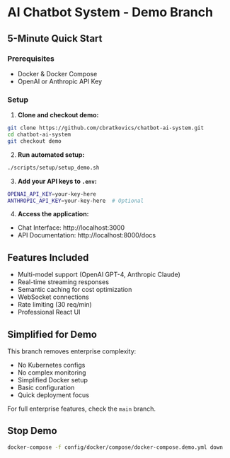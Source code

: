 # AI Chatbot System - Demo Branch

## 5-Minute Quick Start

### Prerequisites
- Docker & Docker Compose
- OpenAI or Anthropic API Key

### Setup

1. **Clone and checkout demo:**
```bash
git clone https://github.com/cbratkovics/chatbot-ai-system.git
cd chatbot-ai-system
git checkout demo
```

2. **Run automated setup:**
```bash
./scripts/setup/setup_demo.sh
```

3. **Add your API keys to `.env`:**
```bash
OPENAI_API_KEY=your-key-here
ANTHROPIC_API_KEY=your-key-here  # Optional
```

4. **Access the application:**
- Chat Interface: http://localhost:3000
- API Documentation: http://localhost:8000/docs

## Features Included

- Multi-model support (OpenAI GPT-4, Anthropic Claude)
- Real-time streaming responses
- Semantic caching for cost optimization
- WebSocket connections
- Rate limiting (30 req/min)
- Professional React UI

## Simplified for Demo

This branch removes enterprise complexity:
- No Kubernetes configs
- No complex monitoring
- Simplified Docker setup
- Basic configuration
- Quick deployment focus

For full enterprise features, check the `main` branch.

## Stop Demo

```bash
docker-compose -f config/docker/compose/docker-compose.demo.yml down
```
